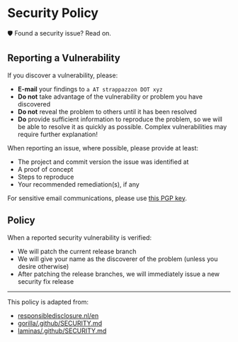 # Security Policy

:shield: Found a security issue? Read on.

## Reporting a Vulnerability

If you discover a vulnerability, please:

* **E-mail** your findings to `a AT strappazzon DOT xyz`
* **Do not** take advantage of the vulnerability or problem you have discovered
* **Do not** reveal the problem to others until it has been resolved
* **Do** provide sufficient information to reproduce the problem, so we will be able to resolve it as quickly as possible.
  Complex vulnerabilities may require further explanation!

When reporting an issue, where possible, please provide at least:

* The project and commit version the issue was identified at
* A proof of concept
* Steps to reproduce
* Your recommended remediation(s), if any

For sensitive email communications, please use [this PGP key](https://www.strappazzon.xyz/files/strappazzon_xyz.asc).

## Policy

When a reported security vulnerability is verified:

* We will patch the current release branch
* We will give your name as the discoverer of the problem (unless you desire otherwise)
* After patching the release branches, we will immediately issue a new security fix release

---

This policy is adapted from:

* [responsibledisclosure.nl/en](https://web.archive.org/web/20210205201736/https://responsibledisclosure.nl/en/)
* [gorilla/.github/SECURITY.md](https://github.com/gorilla/.github/blob/master/SECURITY.md)
* [laminas/.github/SECURITY.md](https://github.com/laminas/.github/blob/master/SECURITY.md)
